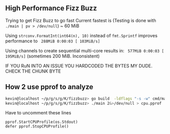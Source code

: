 ## High Performance Fizz Buzz 

Trying to get Fizz Buzz to go fast
Current fastest is
(Testing is done with `./main | pv > /dev/null`)
~ 60 MiB 

Using `strconv.FormatInt(int64(n), 10)` instead of `fmt.Sprintf` improves performance to 
` 288MiB 0:00:03 [ 103MiB/s]`

Using channels to create sequential multi-core results in:
` 577MiB 0:00:03 [ 195MiB/s]` (sometimes 200 MiB. Inconsistent)

IF YOU RuN INTO AN ISSUE YOU HARDCODED THE BYTES MY DUDE. CHECK THE CHUNK BYTE

## How 2 use pprof to analyze
```bash
kevin@localhost ~/p/g/s/g/K/fizzbuzz> go build  -ldflags "-s -w" cmd/main.go                                                                                                    main!?
kevin@localhost ~/p/g/s/g/K/fizzbuzz> ./main 2&>/dev/null > cpu.pprof   
```

Have to uncomment these lines
```golang
pprof.StartCPUProfile(os.Stdout)
defer pprof.StopCPUProfile()
```